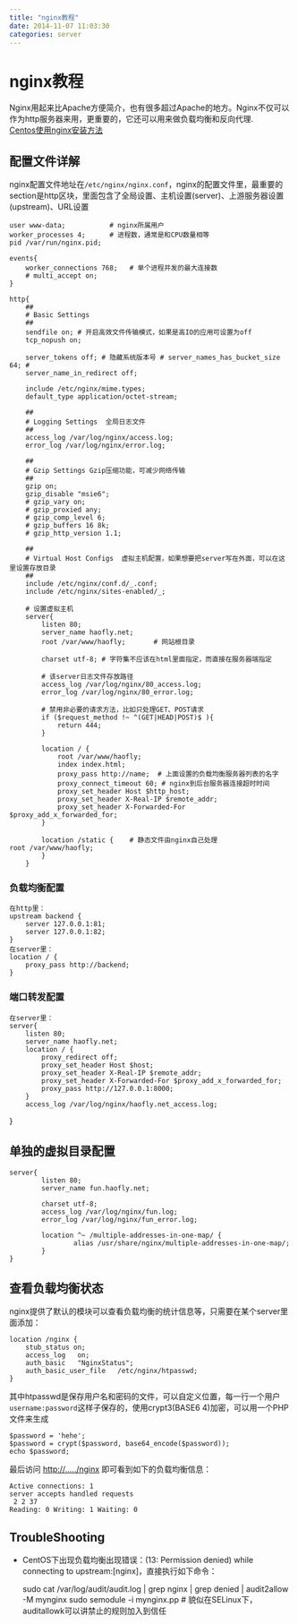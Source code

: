 ```yaml
---
title: "nginx教程"
date: 2014-11-07 11:03:30
categories: server
---
```

# nginx教程
Nginx用起来比Apache方便简介，也有很多超过Apache的地方。Nginx不仅可以作为http服务器来用，更重要的，它还可以用来做负载均衡和反向代理.  
[Centos使用nginx安装方法](https://www.digitalocean.com/community/tutorials/how-to-install-nginx-on-centos-6-with-yum)

## 配置文件详解
nginx配置文件地址在`/etc/nginx/nginx.conf`，nginx的配置文件里，最重要的section是http区块，里面包含了全局设置、主机设置(server)、上游服务器设置(upstream)、URL设置

	user www-data;           # nginx所属用户
	worker_processes 4;      # 进程数，通常是和CPU数量相等
	pid /var/run/nginx.pid;
	
	events{
		worker_connections 768;   # 单个进程并发的最大连接数
		# multi_accept on;
	}
	
	http{
		##
		# Basic Settings
		##
		sendfile on; # 开启高效文件传输模式，如果是高IO的应用可设置为off
		tcp_nopush on;
	
		server_tokens off; # 隐藏系统版本号 # server_names_has_bucket_size 64; #
		server_name_in_redirect off;
	
		include /etc/nginx/mime.types;
		default_type application/octet-stream;
	
		##  
		# Logging Settings  全局日志文件
		##  
		access_log /var/log/nginx/access.log;  
		error_log /var/log/nginx/error.log;  
	
		##  
		# Gzip Settings Gzip压缩功能，可减少网络传输  
		##  
		gzip on;  
		gzip_disable "msie6";  
		# gzip_vary on;  
		# gzip_proxied any;  
		# gzip_comp_level 6;  
		# gzip_buffers 16 8k;  
		# gzip_http_version 1.1;  
		
		##  
		# Virtual Host Configs  虚拟主机配置，如果想要把server写在外面，可以在这里设置存放目录
		##  
		include /etc/nginx/conf.d/_.conf;  
		include /etc/nginx/sites-enabled/_;  
		
		# 设置虚拟主机  
		server{  
			listen 80;  
			server_name haofly.net;  
			root /var/www/haofly;		# 网站根目录
		
			charset utf-8; # 字符集不应该在html里面指定，而直接在服务器端指定  
			
			# 该server日志文件存放路径
			access_log /var/log/nginx/80_access.log; 
			error_log /var/log/nginx/80_error.log;
			
			# 禁用非必要的请求方法，比如只处理GET、POST请求
			if ($request_method !~ ^(GET|HEAD|POST)$ ){
				return 444;
			}            
			
			location / {
				root /var/www/haofly;                    
				index index.html;                                 
				proxy_pass http://name;  # 上面设置的负载均衡服务器列表的名字                    
				proxy_connect_timeout 60; # nginx到后台服务器连接超时时间                    
				proxy_set_header Host $http_host;                    
				proxy_set_header X-Real-IP $remote_addr;                    
				proxy_set_header X-Forwarded-For $proxy_add_x_forwarded_for;            
			}            
			
			location /static {    # 静态文件由nginx自己处理                					root /var/www/haofly;
			} 
		}


### 负载均衡配置

    在http里：
    upstream backend {
        server 127.0.0.1:81;
        server 127.0.0.1:82;
    }
    在server里：
    location / {
        proxy_pass http://backend;
    }

### 端口转发配置

    在server里：
    server{
        listen 80;
        server_name haofly.net;
        location / {
            proxy_redirect off;
            proxy_set_header Host $host;
            proxy_set_header X-Real-IP $remote_addr;
            proxy_set_header X-Forwarded-For $proxy_add_x_forwarded_for;
            proxy_pass http://127.0.0.1:8000;
        }
        access_log /var/log/nginx/haofly.net_access.log;
   }

## 单独的虚拟目录配置

	server{
	        listen 80;
	        server_name fun.haofly.net;
	
	        charset utf-8;
	        access_log /var/log/nginx/fun.log;
	        error_log /var/log/nginx/fun_error.log;
	
	        location ^~ /multiple-addresses-in-one-map/ {
	                alias /usr/share/nginx/multiple-addresses-in-one-map/;
	        }
	}


## 查看负载均衡状态
nginx提供了默认的模块可以查看负载均衡的统计信息等，只需要在某个server里面添加：

	location /nginx {    
		stub_status on;  
		access_log   on;  
		auth_basic   "NginxStatus";  
		auth_basic_user_file   /etc/nginx/htpasswd;  
	}

其中htpasswd是保存用户名和密码的文件，可以自定义位置，每一行一个用户`username:password`这样子保存的，使用crypt3(BASE6
4)加密，可以用一个PHP文件来生成

	$password = 'hehe';
	$password = crypt($password, base64_encode($password));
	echo $password;

最后访问 <http://...../nginx> 即可看到如下的负载均衡信息：

	Active connections: 1
	server accepts handled requests
	 2 2 37
	Reading: 0 Writing: 1 Waiting: 0

## TroubleShooting
- CentOS下出现负载均衡出现错误：(13: Permission denied) while connecting to upstream:[nginx]，直接执行如下命令：


    sudo cat /var/log/audit/audit.log | grep nginx | grep denied | audit2allow -M mynginx
    sudo semodule -i mynginx.pp  # 貌似在SELinux下，auditallowk可以讲禁止的规则加入到信任











